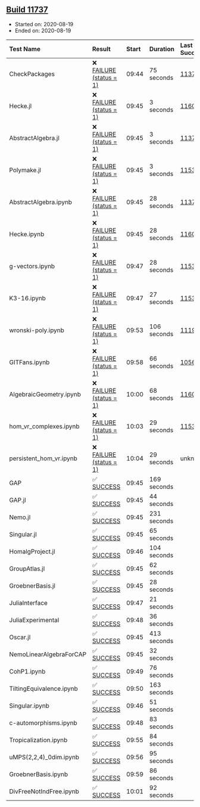 ## [Build 11737](https://oscarci.mathematik.uni-kl.de/job/oscar/11737/)

* Started on: 2020-08-19
* Ended on: 2020-08-19

| Test Name    | Result | Start | Duration | Last Success | First Failure |
|:-------------|:-------|:------|:---------|:-------------|:--------------|
| CheckPackages | ❌ [FAILURE (status = 1)](https://oscarci.mathematik.uni-kl.de/job/oscar/11737/artifact/logs/build-11737/CheckPackages.log) | 09:44 | 75 seconds | [11376](https://oscarci.mathematik.uni-kl.de/job/oscar/11376/) | [11377](https://oscarci.mathematik.uni-kl.de/job/oscar/11377/) |
| Hecke.jl | ❌ [FAILURE (status = 1)](https://oscarci.mathematik.uni-kl.de/job/oscar/11737/artifact/logs/build-11737/Hecke.jl.log) | 09:45 | 3 seconds | [11602](https://oscarci.mathematik.uni-kl.de/job/oscar/11602/) | [11603](https://oscarci.mathematik.uni-kl.de/job/oscar/11603/) |
| AbstractAlgebra.jl | ❌ [FAILURE (status = 1)](https://oscarci.mathematik.uni-kl.de/job/oscar/11737/artifact/logs/build-11737/AbstractAlgebra.jl.log) | 09:45 | 3 seconds | [11376](https://oscarci.mathematik.uni-kl.de/job/oscar/11376/) | [11377](https://oscarci.mathematik.uni-kl.de/job/oscar/11377/) |
| Polymake.jl | ❌ [FAILURE (status = 1)](https://oscarci.mathematik.uni-kl.de/job/oscar/11737/artifact/logs/build-11737/Polymake.jl.log) | 09:45 | 3 seconds | [11532](https://oscarci.mathematik.uni-kl.de/job/oscar/11532/) | [11533](https://oscarci.mathematik.uni-kl.de/job/oscar/11533/) |
| AbstractAlgebra.ipynb | ❌ [FAILURE (status = 1)](https://oscarci.mathematik.uni-kl.de/job/oscar/11737/artifact/logs/build-11737/AbstractAlgebra.ipynb.log) | 09:45 | 28 seconds | [11376](https://oscarci.mathematik.uni-kl.de/job/oscar/11376/) | [11377](https://oscarci.mathematik.uni-kl.de/job/oscar/11377/) |
| Hecke.ipynb | ❌ [FAILURE (status = 1)](https://oscarci.mathematik.uni-kl.de/job/oscar/11737/artifact/logs/build-11737/Hecke.ipynb.log) | 09:45 | 28 seconds | [11602](https://oscarci.mathematik.uni-kl.de/job/oscar/11602/) | [11603](https://oscarci.mathematik.uni-kl.de/job/oscar/11603/) |
| g-vectors.ipynb | ❌ [FAILURE (status = 1)](https://oscarci.mathematik.uni-kl.de/job/oscar/11737/artifact/logs/build-11737/g-vectors.ipynb.log) | 09:47 | 28 seconds | [11532](https://oscarci.mathematik.uni-kl.de/job/oscar/11532/) | [11533](https://oscarci.mathematik.uni-kl.de/job/oscar/11533/) |
| K3-16.ipynb | ❌ [FAILURE (status = 1)](https://oscarci.mathematik.uni-kl.de/job/oscar/11737/artifact/logs/build-11737/K3-16.ipynb.log) | 09:47 | 27 seconds | [11532](https://oscarci.mathematik.uni-kl.de/job/oscar/11532/) | [11533](https://oscarci.mathematik.uni-kl.de/job/oscar/11533/) |
| wronski-poly.ipynb | ❌ [FAILURE (status = 1)](https://oscarci.mathematik.uni-kl.de/job/oscar/11737/artifact/logs/build-11737/wronski-poly.ipynb.log) | 09:53 | 106 seconds | [11192](https://oscarci.mathematik.uni-kl.de/job/oscar/11192/) | [11193](https://oscarci.mathematik.uni-kl.de/job/oscar/11193/) |
| GITFans.ipynb | ❌ [FAILURE (status = 1)](https://oscarci.mathematik.uni-kl.de/job/oscar/11737/artifact/logs/build-11737/GITFans.ipynb.log) | 09:58 | 66 seconds | [10566](https://oscarci.mathematik.uni-kl.de/job/oscar/10566/) | [10567](https://oscarci.mathematik.uni-kl.de/job/oscar/10567/) |
| AlgebraicGeometry.ipynb | ❌ [FAILURE (status = 1)](https://oscarci.mathematik.uni-kl.de/job/oscar/11737/artifact/logs/build-11737/AlgebraicGeometry.ipynb.log) | 10:00 | 68 seconds | [11602](https://oscarci.mathematik.uni-kl.de/job/oscar/11602/) | [11603](https://oscarci.mathematik.uni-kl.de/job/oscar/11603/) |
| hom_vr_complexes.ipynb | ❌ [FAILURE (status = 1)](https://oscarci.mathematik.uni-kl.de/job/oscar/11737/artifact/logs/build-11737/hom_vr_complexes.ipynb.log) | 10:03 | 29 seconds | [11532](https://oscarci.mathematik.uni-kl.de/job/oscar/11532/) | [11533](https://oscarci.mathematik.uni-kl.de/job/oscar/11533/) |
| persistent_hom_vr.ipynb | ❌ [FAILURE (status = 1)](https://oscarci.mathematik.uni-kl.de/job/oscar/11737/artifact/logs/build-11737/persistent_hom_vr.ipynb.log) | 10:04 | 29 seconds | unknown | unknown |
| GAP | ✅ [SUCCESS](https://oscarci.mathematik.uni-kl.de/job/oscar/11737/artifact/logs/build-11737/GAP.log) | 09:45 | 169 seconds |  |  |
| GAP.jl | ✅ [SUCCESS](https://oscarci.mathematik.uni-kl.de/job/oscar/11737/artifact/logs/build-11737/GAP.jl.log) | 09:45 | 44 seconds |  |  |
| Nemo.jl | ✅ [SUCCESS](https://oscarci.mathematik.uni-kl.de/job/oscar/11737/artifact/logs/build-11737/Nemo.jl.log) | 09:45 | 231 seconds |  |  |
| Singular.jl | ✅ [SUCCESS](https://oscarci.mathematik.uni-kl.de/job/oscar/11737/artifact/logs/build-11737/Singular.jl.log) | 09:45 | 65 seconds |  |  |
| HomalgProject.jl | ✅ [SUCCESS](https://oscarci.mathematik.uni-kl.de/job/oscar/11737/artifact/logs/build-11737/HomalgProject.jl.log) | 09:46 | 104 seconds |  |  |
| GroupAtlas.jl | ✅ [SUCCESS](https://oscarci.mathematik.uni-kl.de/job/oscar/11737/artifact/logs/build-11737/GroupAtlas.jl.log) | 09:45 | 62 seconds |  |  |
| GroebnerBasis.jl | ✅ [SUCCESS](https://oscarci.mathematik.uni-kl.de/job/oscar/11737/artifact/logs/build-11737/GroebnerBasis.jl.log) | 09:45 | 28 seconds |  |  |
| JuliaInterface | ✅ [SUCCESS](https://oscarci.mathematik.uni-kl.de/job/oscar/11737/artifact/logs/build-11737/JuliaInterface.log) | 09:47 | 21 seconds |  |  |
| JuliaExperimental | ✅ [SUCCESS](https://oscarci.mathematik.uni-kl.de/job/oscar/11737/artifact/logs/build-11737/JuliaExperimental.log) | 09:48 | 36 seconds |  |  |
| Oscar.jl | ✅ [SUCCESS](https://oscarci.mathematik.uni-kl.de/job/oscar/11737/artifact/logs/build-11737/Oscar.jl.log) | 09:45 | 413 seconds |  |  |
| NemoLinearAlgebraForCAP | ✅ [SUCCESS](https://oscarci.mathematik.uni-kl.de/job/oscar/11737/artifact/logs/build-11737/NemoLinearAlgebraForCAP.log) | 09:45 | 32 seconds |  |  |
| CohP1.ipynb | ✅ [SUCCESS](https://oscarci.mathematik.uni-kl.de/job/oscar/11737/artifact/logs/build-11737/CohP1.ipynb.log) | 09:49 | 76 seconds |  |  |
| TiltingEquivalence.ipynb | ✅ [SUCCESS](https://oscarci.mathematik.uni-kl.de/job/oscar/11737/artifact/logs/build-11737/TiltingEquivalence.ipynb.log) | 09:50 | 163 seconds |  |  |
| Singular.ipynb | ✅ [SUCCESS](https://oscarci.mathematik.uni-kl.de/job/oscar/11737/artifact/logs/build-11737/Singular.ipynb.log) | 09:46 | 51 seconds |  |  |
| c-automorphisms.ipynb | ✅ [SUCCESS](https://oscarci.mathematik.uni-kl.de/job/oscar/11737/artifact/logs/build-11737/c-automorphisms.ipynb.log) | 09:48 | 83 seconds |  |  |
| Tropicalization.ipynb | ✅ [SUCCESS](https://oscarci.mathematik.uni-kl.de/job/oscar/11737/artifact/logs/build-11737/Tropicalization.ipynb.log) | 09:55 | 84 seconds |  |  |
| uMPS(2,2,4)_0dim.ipynb | ✅ [SUCCESS](https://oscarci.mathematik.uni-kl.de/job/oscar/11737/artifact/logs/build-11737/uMPS-2-2-4-_0dim.ipynb.log) | 09:56 | 95 seconds |  |  |
| GroebnerBasis.ipynb | ✅ [SUCCESS](https://oscarci.mathematik.uni-kl.de/job/oscar/11737/artifact/logs/build-11737/GroebnerBasis.ipynb.log) | 09:59 | 86 seconds |  |  |
| DivFreeNotIndFree.ipynb | ✅ [SUCCESS](https://oscarci.mathematik.uni-kl.de/job/oscar/11737/artifact/logs/build-11737/DivFreeNotIndFree.ipynb.log) | 10:01 | 92 seconds |  |  |
